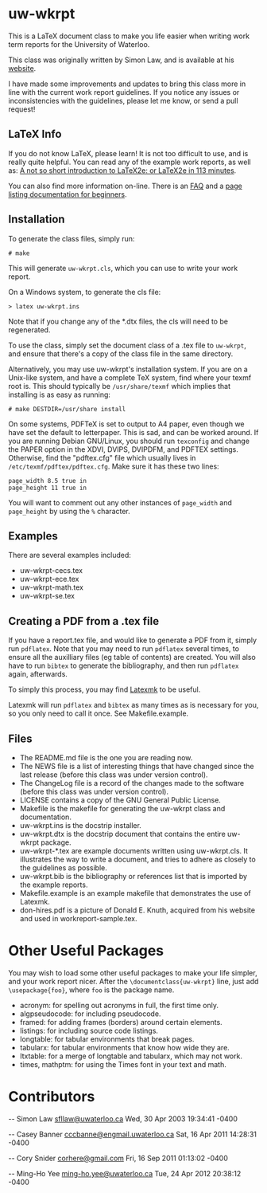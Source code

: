 # uw-wkrpt

This is a LaTeX document class to make you life easier when writing work term
reports for the University of Waterloo.

This class was originally written by Simon Law, and is available
at his [website][1].

I have made some improvements and updates to bring this class more in line with
the current work report guidelines. If you notice any issues or inconsistencies
with the guidelines, please let me know, or send a pull request!

[1]: http://sfllaw.ca/programs/uw-wkrpt/

## LaTeX Info

If you do not know LaTeX, please learn! It is not too difficult to use, and is
really quite helpful. You can read any of the example work reports, as well as:
[A not so short introduction to LaTeX2e: or LaTeX2e in 113 minutes][2].

You can also find more information on-line.  There is an [FAQ][3] and a
[page listing documentation for beginners][4].

[2]: http://tobi.oetiker.ch/lshort/
[3]: http://faq.tug.org
[4]: http://www.tug.org/begin.html

## Installation

To generate the class files, simply run:

    # make

This will generate `uw-wkrpt.cls`, which you can use to write your work report.

On a Windows system, to generate the cls file:

    > latex uw-wkrpt.ins

Note that if you change any of the *.dtx files, the cls will need to be
regenerated.


To use the class, simply set the document class of a .tex file to `uw-wkrpt`, and
ensure that there's a copy of the class file in the same directory.


Alternatively, you may use uw-wkrpt's installation system.  If you are on a
Unix-like system, and have a complete TeX system, find where your texmf root is.
This should typically be `/usr/share/texmf` which implies that installing
is as easy as running:

    # make DESTDIR=/usr/share install

On some systems, PDFTeX is set to output to A4 paper, even
though we have set the default to letterpaper.  This is sad, and can be
worked around.  If you are running Debian GNU/Linux, you should run
`texconfig` and change the PAPER option in the XDVI, DVIPS, DVIPDFM, and
PDFTEX settings.  Otherwise, find the "pdftex.cfg" file which usually
lives in `/etc/texmf/pdftex/pdftex.cfg`.  Make sure it has these two
lines:

    page_width 8.5 true in
    page_height 11 true in

You will want to comment out any other instances of `page_width` and
`page_height` by using the `%` character.

## Examples

There are several examples included:

* uw-wkrpt-cecs.tex
* uw-wkrpt-ece.tex
* uw-wkrpt-math.tex
* uw-wkrpt-se.tex

## Creating a PDF from a .tex file

If you have a report.tex file, and would like to generate a PDF from it, simply
run `pdflatex`. Note that you may need to run `pdflatex` several times, to
ensure all the auxilliary files (eg table of contents) are created. You will
also have to run `bibtex` to generate the bibliography, and then run `pdflatex`
again, afterwards.

To simply this process, you may find [Latexmk][5] to be useful.

[5]: http://www.phys.psu.edu/~collins/software/latexmk-jcc/

Latexmk will run `pdflatex` and `bibtex` as many times as is necessary for you,
so you only need to call it once. See Makefile.example.

## Files

* The README.md file is the one you are reading now.
* The NEWS file is a list of interesting things that have changed since the last
  release (before this class was under version control).
* The ChangeLog file is a record of the changes made to the software (before
  this class was under version control).
* LICENSE contains a copy of the GNU General Public License.
* Makefile is the makefile for generating the uw-wkrpt class and documentation.
* uw-wkrpt.ins is the docstrip installer.
* uw-wkrpt.dtx is the docstrip document that contains the entire uw-wkrpt
  package.
* uw-wkrpt-*.tex are example documents written using uw-wkrpt.cls. 
  It illustrates the way to write a document, and tries to adhere as 
  closely to the guidelines as possible.
* uw-wkrpt.bib is the bibliography or references list that is imported 
  by the example reports.
* Makefile.example is an example makefile that demonstrates the use of Latexmk.
* don-hires.pdf is a picture of Donald E. Knuth, acquired from his 
  website and used in workreport-sample.tex.

# Other Useful Packages

You may wish to load some other useful packages to make your life
simpler, and your work report nicer.  After the `\documentclass{uw-wkrpt}`
line, just add `\usepackage{foo}`, where `foo` is the package name.

* acronym: for spelling out acronyms in full, the first time only.
* algpseudocode: for including pseudocode.
* framed: for adding frames (borders) around certain elements.
* listings: for including source code listings.
* longtable: for tabular environments that break pages.
* tabularx: for tabular environments that know how wide they are.
* ltxtable: for a merge of longtable and tabularx, which may not work.
* times, mathptm: for using the Times font in your text and math.

# Contributors

-- Simon Law <sfllaw@uwaterloo.ca>  Wed, 30 Apr 2003 19:34:41 -0400

-- Casey Banner <cccbanne@engmail.uwaterloo.ca> Sat, 16 Apr 2011 14:28:31 -0400

-- Cory Snider <corhere@gmail.com> Fri, 16 Sep 2011 01:13:02 -0400

-- Ming-Ho Yee <ming-ho.yee@uwaterloo.ca> Tue, 24 Apr 2012 20:38:12 -0400
